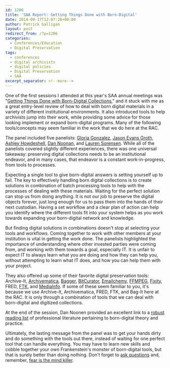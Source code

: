 ```yaml
---
id: 1206
title: 'SAA Report: Getting Things Done with Born-Digital'
date: 2014-09-17T12:07:28+00:00
author: Patrick Galligan
layout: post
redirect_from: /?p=1206
categories:
  - Conferences/Education
  - Digital Preservation
tags:
  - conferences
  - digital archivists
  - digital policies
  - Digital Preservation
  - SAA
excerpt_separator: <!--more-->
---
```

One of the first sessions I attended at this year's SAA annual meetings was "[Getting Things Done with Born-Digital Collections](http://archives2014.sched.org/event/0dc177748b88b956157d77daed013a94#.VBmZI_ldU1J)," and it stuck with me as a great entry-level review of how to deal with born digital materials in a variety of different institutional environments. It also introduced tools to help archivists jump into their work, while providing some advice for those looking implement or expand born-digital programs. Many of the following tools/concepts may seem familiar in the work that we do here at the RAC.

The panel included five panelists: [Gloria Gonzalez](http://archives2014.sched.org/speaker/GloriaG), [Jason Evans Groth](http://archives2014.sched.org/speaker/jevansg#.VBmts_ldU1I), [Ashley Howdeshell](http://archives2014.sched.org/speaker/ahowdeshell#.VBmtwfldU1I), [Dan Noonan](http://archives2014.sched.org/speaker/noonan.37#.VBmtzvldU1I), and [Lauren Sorensen](http://archives2014.sched.org/speaker/laurensx#.VBmt__ldU1I). While all of the panelists covered slightly different experiences, there was one universal takeaway: preserving digital collections needs to be an institutional endeavor, and in many cases, that endeavor is a constant work-in-progress, from tools to processes.

<!--more-->

Expecting a single tool to give born-digital answers is setting yourself up to fail. The key to effectively handling born digital collections is to create solutions in combination of batch processing tools to help with the processes of dealing with these materials. Waiting for the perfect solution can stop us from doing anything. It is not our job to preserve the digital objects forever, just long enough for us to pass them into the hands of their next custodian. Having a set workflow and a clear plan of action can help you identify where the different tools fit into your system helps as you work towards expanding your born-digital network and knowledge.

But finding digital solutions in combinations doesn't stop at selecting your tools and workflows. Coming together to work with other members at your institution is vital in getting the work done. The panelists highlighted the importance of understanding where other invested parties were coming from, and working with them towards a goal, especially IT. It is unfair to expect IT to always learn what you are doing and how they can help you, without attempting to learn what IT does, and how you can help them with your project.

They also offered up some of their favorite digital preservation tools:  Archive-It, [Archivematica](https://www.archivematica.org/wiki/Main_Page), [Bagger](http://sourceforge.net/projects/loc-xferutils/files/loc-bagger/), [BitCurator](http://www.bitcurator.net/), [Emailchemy](http://www.weirdkid.com/products/emailchemy/), [FFMPEG](https://www.ffmpeg.org/), [Fixity](http://www.avpreserve.com/tools/fixity/), FRED, [FTK](http://www.accessdata.com/solutions/digital-forensics/ftk), and [MediaInfo](http://mediaarea.net/en/MediaInfo). If some of these seem familiar to you, it's because we use Archive-It, Archivematica, FRED, FTK, and Bag-It here at the RAC. It is only through a combination of tools that we can deal with born-digital and digitized collections.

At the end of the session, Dan Noonen provided an excellent link to a [robust reading list](http://rarebookschool.org/reading/libraries/l95/) of professional literature pertaining to born-digital theory and practice.

Ultimately, the lasting message from the panel was to get your hands dirty and do something with the tools out there, instead of waiting for one perfect tool that can handle everything. You may have to learn new skills and cobble together your own Frankenstein's monster of born-digital tools, but that is surely better than doing nothing. Don't forget to [ask questions](http://qanda.digipres.org/) and, remember, [fear is the mind killer](http://gloriagonzalez.org/2014/08/14/top10things/).
